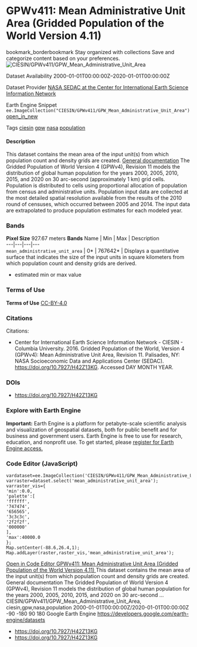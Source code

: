  
#  GPWv411: Mean Administrative Unit Area (Gridded Population of the World Version 4.11) 
bookmark_borderbookmark Stay organized with collections  Save and categorize content based on your preferences. 
![CIESIN/GPWv411/GPW_Mean_Administrative_Unit_Area](https://developers.google.com/earth-engine/datasets/images/CIESIN/CIESIN_GPWv411_GPW_Mean_Administrative_Unit_Area_sample.png) 

Dataset Availability
    2000-01-01T00:00:00Z–2020-01-01T00:00:00Z 

Dataset Provider
     [ NASA SEDAC at the Center for International Earth Science Information Network ](https://doi.org/10.7927/H42Z13KG) 

Earth Engine Snippet
     `    ee.ImageCollection("CIESIN/GPWv411/GPW_Mean_Administrative_Unit_Area")   ` [ open_in_new ](https://code.earthengine.google.com/?scriptPath=Examples:Datasets/CIESIN/CIESIN_GPWv411_GPW_Mean_Administrative_Unit_Area) 

Tags
     [ciesin](https://developers.google.com/earth-engine/datasets/tags/ciesin) [gpw](https://developers.google.com/earth-engine/datasets/tags/gpw) [nasa](https://developers.google.com/earth-engine/datasets/tags/nasa) [population](https://developers.google.com/earth-engine/datasets/tags/population)
#### Description
This dataset contains the mean area of the input unit(s) from which population count and density grids are created.
[General documentation](https://sedac.ciesin.columbia.edu/data/set/gpw-v4-admin-unit-center-points-population-estimates-rev11/docs)
The Gridded Population of World Version 4 (GPWv4), Revision 11 models the distribution of global human population for the years 2000, 2005, 2010, 2015, and 2020 on 30 arc-second (approximately 1 km) grid cells. Population is distributed to cells using proportional allocation of population from census and administrative units. Population input data are collected at the most detailed spatial resolution available from the results of the 2010 round of censuses, which occurred between 2005 and 2014. The input data are extrapolated to produce population estimates for each modeled year.
### Bands
**Pixel Size** 927.67 meters 
**Bands**
Name | Min | Max | Description  
---|---|---|---  
`mean_administrative_unit_area` |  0*  |  767642*  | Displays a quantitative surface that indicates the size of the input units in square kilometers from which population count and density grids are derived.  
* estimated min or max value 
### Terms of Use
**Terms of Use**
[CC-BY-4.0](https://spdx.org/licenses/CC-BY-4.0.html)
### Citations
Citations:
  * Center for International Earth Science Information Network - CIESIN - Columbia University. 2016. Gridded Population of the World, Version 4 (GPWv4): Mean Administrative Unit Area, Revision 11. Palisades, NY: NASA Socioeconomic Data and Applications Center (SEDAC). <https://doi.org/10.7927/H42Z13KG>. Accessed DAY MONTH YEAR.


### DOIs
  * [ https://doi.org/10.7927/H42Z13KG ](https://doi.org/10.7927/H42Z13KG)


### Explore with Earth Engine
**Important:** Earth Engine is a platform for petabyte-scale scientific analysis and visualization of geospatial datasets, both for public benefit and for business and government users. Earth Engine is free to use for research, education, and nonprofit use. To get started, please [register for Earth Engine access.](https://console.cloud.google.com/earth-engine)
### Code Editor (JavaScript)
```
vardataset=ee.ImageCollection('CIESIN/GPWv411/GPW_Mean_Administrative_Unit_Area');
varraster=dataset.select('mean_administrative_unit_area');
varraster_vis={
'min':0.0,
'palette':[
'ffffff',
'747474',
'656565',
'3c3c3c',
'2f2f2f',
'000000'
],
'max':40000.0
};
Map.setCenter(-88.6,26.4,1);
Map.addLayer(raster,raster_vis,'mean_administrative_unit_area');
```
[ Open in Code Editor ](https://code.earthengine.google.com/?scriptPath=Examples:Datasets/CIESIN/CIESIN_GPWv411_GPW_Mean_Administrative_Unit_Area)
[ GPWv411: Mean Administrative Unit Area (Gridded Population of the World Version 4.11) ](https://developers.google.com/earth-engine/datasets/catalog/CIESIN_GPWv411_GPW_Mean_Administrative_Unit_Area)
This dataset contains the mean area of the input unit(s) from which population count and density grids are created. General documentation The Gridded Population of World Version 4 (GPWv4), Revision 11 models the distribution of global human population for the years 2000, 2005, 2010, 2015, and 2020 on 30 arc-second …
CIESIN/GPWv411/GPW_Mean_Administrative_Unit_Area, ciesin,gpw,nasa,population 
2000-01-01T00:00:00Z/2020-01-01T00:00:00Z
-90 -180 90 180 
Google Earth Engine
https://developers.google.com/earth-engine/datasets
  * [ https://doi.org/10.7927/H42Z13KG ](https://doi.org/https://doi.org/10.7927/H42Z13KG)
  * [ https://doi.org/10.7927/H42Z13KG ](https://doi.org/https://developers.google.com/earth-engine/datasets/catalog/CIESIN_GPWv411_GPW_Mean_Administrative_Unit_Area)


